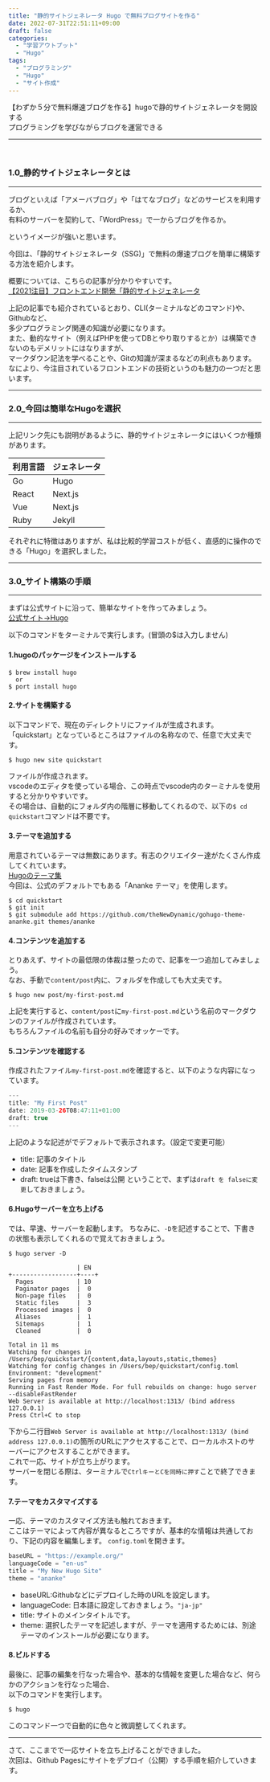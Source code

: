 ```yaml
---
title: "静的サイトジェネレータ Hugo で無料ブログサイトを作る"
date: 2022-07-31T22:51:11+09:00
draft: false
categories:
  - "学習アウトプット"
  - "Hugo"
tags:
  - "プログラミング"
  - "Hugo"
  - "サイト作成"
---
```


【わずか５分で無料爆速ブログを作る】hugoで静的サイトジェネレータを開設する  
プログラミングを学びながらブログを運営できる

<!--more-->
***
    
<br>

### 1.0_静的サイトジェネレータとは  
***

ブログといえば「アメーバブログ」や「はてなブログ」などのサービスを利用するか、  
有料のサーバーを契約して、「WordPress」で一からブログを作るか。

というイメージが強いと思います。

今回は、「静的サイトジェネレータ（SSG)」で無料の爆速ブログを簡単に構築する方法を紹介します。  

概要については、こちらの記事が分かりやすいです。  
[【2021注目】フロントエンド開発「静的サイトジェネレータ](https://fastcoding.jp/blog/all/info/ssg/)
  
上記の記事でも紹介されているとおり、CLI(ターミナルなどのコマンド)や、Githubなど、  
多少プログラミング関連の知識が必要になります。  
また、動的なサイト（例えばPHPを使ってDBとやり取りするとか）は構築できないのもデメリットにはなりますが、  
マークダウン記法を学べることや、Gitの知識が深まるなどの利点もあります。  
なにより、今注目されているフロントエンドの技術というのも魅力の一つだと思います。  
  
***
### 2.0_今回は簡単なHugoを選択
***
上記リンク先にも説明があるように、静的サイトジェネレータにはいくつか種類があります。  

|  利用言語 |  ジェネレータ |
| ---------| ----------- |
|  Go      |  Hugo       |
|  React|  Next.js   |
|  Vue  |  Next.js   |
|  Ruby  |  Jekyll   |

それぞれに特徴はありますが、私は比較的学習コストが低く、直感的に操作のできる「Hugo」を選択しました。

***
### 3.0_サイト構築の手順
***
まずは公式サイトに沿って、簡単なサイトを作ってみましょう。  
[公式サイト->Hugo](https://gohugo.io/)  
  
以下のコマンドをターミナルで実行します。(冒頭の$は入力しません)  


  
#### 1.hugoのパッケージをインストールする
```
$ brew install hugo
  or
$ port install hugo
```

#### 2.サイトを構築する  
以下コマンドで、現在のディレクトリにファイルが生成されます。  
「quickstart」となっているところはファイルの名称なので、任意で大丈夫です。
```
$ hugo new site quickstart
```
ファイルが作成されます。  
vscodeのエディタを使っている場合、この時点でvscode内のターミナルを使用すると分かりやすいです。  
その場合は、自動的にフォルダ内の階層に移動してくれるので、以下の``$ cd quickstart``コマンドは不要です。  

#### 3.テーマを追加する
用意されているテーマは無数にあります。有志のクリエイター達がたくさん作成してくれています。  
[Hugoのテーマ集](https://jamstackthemes.dev/ssg/hugo/)  
今回は、公式のデフォルトでもある「Ananke テーマ」を使用します。
```
$ cd quickstart
$ git init
$ git submodule add https://github.com/theNewDynamic/gohugo-theme-ananke.git themes/ananke
```
#### 4.コンテンツを追加する
とりあえず、サイトの最低限の体裁は整ったので、記事を一つ追加してみましょう。  
なお、手動で```content/post```内に、フォルダを作成しても大丈夫です。
```
$ hugo new post/my-first-post.md
```
上記を実行すると、```content/post```に``my-first-post.md``という名前のマークダウンのファイルが作成されています。  
もちろんファイルの名前も自分の好みでオッケーです。  

#### 5.コンテンツを確認する
作成されたファイル``my-first-post.md``を確認すると、以下のような内容になっています。
```java Hello.java {.light .line-number .copy}
---
title: "My First Post"
date: 2019-03-26T08:47:11+01:00
draft: true
---
```
上記のような記述がでデフォルトで表示されます。（設定で変更可能）  
- title: 記事のタイトル
- date: 記事を作成したタイムスタンプ
- draft: trueは下書き、falseは公開
ということで、まずは``draft を falseに変更``しておきましょう。

#### 6.Hugoサーバーを立ち上げる
では、早速、サーバーを起動します。
ちなみに、``-D``を記述することで、下書きの状態も表示してくれるので覚えておきましょう。

```
$ hugo server -D

                   | EN
+------------------+----+
  Pages            | 10
  Paginator pages  |  0
  Non-page files   |  0
  Static files     |  3
  Processed images |  0
  Aliases          |  1
  Sitemaps         |  1
  Cleaned          |  0

Total in 11 ms
Watching for changes in /Users/bep/quickstart/{content,data,layouts,static,themes}
Watching for config changes in /Users/bep/quickstart/config.toml
Environment: "development"
Serving pages from memory
Running in Fast Render Mode. For full rebuilds on change: hugo server --disableFastRender
Web Server is available at http://localhost:1313/ (bind address 127.0.0.1)
Press Ctrl+C to stop
```

下から二行目``Web Server is available at http://localhost:1313/ (bind address 127.0.0.1)``の箇所のURLにアクセスすることで、ローカルホストのサーバーにアクセスすることができます。  
これで一応、サイトが立ち上がります。  
サーバーを閉じる際は、ターミナルで``CtrlキーとCを同時に押す``ことで終了できます。

#### 7.テーマをカスタマイズする
一応、テーマのカスタマイズ方法も触れておきます。  
ここはテーマによって内容が異なるところですが、基本的な情報は共通しており、下記の内容を編集します。
``config.toml``を開きます。
```java Hello.java {.light .line-number .copy}
baseURL = "https://example.org/"
languageCode = "en-us"
title = "My New Hugo Site"
theme = "ananke"
```
- baseURL:Githubなどにデプロイした時のURLを設定します。
- languageCode: 日本語に設定しておきましょう。``"ja-jp"``
- title: サイトのメインタイトルです。
- theme: 選択したテーマを記述しますが、テーマを適用するためには、別途テーマのインストールが必要になります。

#### 8.ビルドする
最後に、記事の編集を行なった場合や、基本的な情報を変更した場合など、何らかのアクションを行なった場合、  
以下のコマンドを実行します。
```
$ hugo
```
このコマンド一つで自動的に色々と微調整してくれます。  
***
さて、ここまでで一応サイトを立ち上げることができました。  
次回は、Github Pagesにサイトをデプロイ（公開）する手順を紹介していきます。